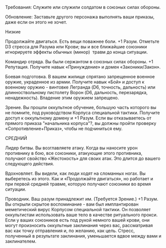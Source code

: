 Требования: Служите или служили солдатом в союзных силах обороны.

Обновление: Заставьте другого персонажа выполнять ваши приказы, даже если он этого не хочет.  
  
Низкие

Продолжайте двигаться. Есть вещи поважнее боли. +1 Разум. Отметьте D3 стресса для Разума или Крови; вы и все ближайшие союзники игнорируете эффекты обычных (минор)  травм до конца ситуации.  
  
Командир отряда. Вы были сержантом в союзных силах обороны. +1 Репутация. Получите навык «Принуждение» и домен «Законики/Закон».  
  
Боевая подготовка. В вашем жилище спрятано запрещенное военное оружие, украденное из армии. Получите навык «Бой» и доступ к военному оружию - винтовке Легранда (D6, точность, дальность) или длинноствольному пистолету Ворон (D6, дальность, перезарядка, ненадежность). Владение этим оружием запрещено.  
  
Зрение. Вы прошли оккультное обучение, большую часть которого вы не помните, под руководством Корпуса специальной тактики. Получите доступ к оккультному домену и +1 Разум. Если вы отказываетесь от прямого приказа "начальника корпуса"?, вы должны пройти проверку «Сопротивление+Приказ», чтобы не подчиниться ему.  
  
СРЕДНИЙ

Лидер битвы. Вы возглавляете атаку. Когда вы наносите урон противнику в бою, все союзники, атакующие этого противника, получают свойство «Жестокость» для своих атак. Это длится до вашего следующего действия.  
  
Вдохновляет. Вы видели, как люди ходят на сломанных ногах. Вы выберетесь из этого. Как и «Продолжайте двигаться», но работает и при первой средней травме, которую получают союзники во время ситуации.  
  
Проводник. Ваш разум принадлежит им. (Требуется Зрение.) +1 Разум. Вы открыли скрытое воспоминание - вам был имплантирован меметический вирус Корпусом специальной тактики. Он позволяет оккультистам использовать ваше тело в качестве ритуального прокси. Если у ваших союзников есть под рукой немного вашей крови, они могут произносить оккультные заклинания через вас, рассматривая вас как точку отправления и, по желанию, как цель. Стресс, полученный в результате заклинания, уменьшается вдвое между вами и заклинателем.